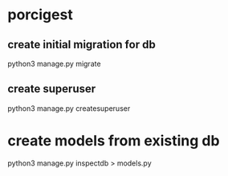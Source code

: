 # porcigest

## create initial migration for db
python3 manage.py migrate
## create superuser
python3 manage.py createsuperuser
# create models from existing db
python3 manage.py inspectdb > models.py
